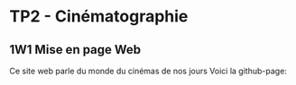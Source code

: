 # TP2 - Cinématographie
## 1W1 Mise en page Web
Ce site web parle du monde du cinémas de nos jours
Voici la github-page: 